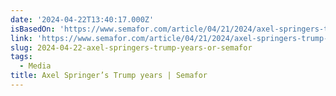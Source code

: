 ```yaml
---
date: '2024-04-22T13:40:17.000Z'
isBasedOn: 'https://www.semafor.com/article/04/21/2024/axel-springers-trump-years'
link: 'https://www.semafor.com/article/04/21/2024/axel-springers-trump-years'
slug: 2024-04-22-axel-springers-trump-years-or-semafor
tags:
  - Media
title: Axel Springer’s Trump years | Semafor
---
```


